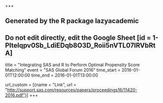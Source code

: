 +++
## Generated by the R package lazyacademic
## Do not edit directly, edit the Google Sheet [id = 1-PItelqpv0Sb_LdiEDqb8O3D_Roii5nVTL07IRVbRtA]
title = "Integrating SAS and R to Perform Optimal Propensity Score Matching"
event = "SAS Global Forum 2016"
time_start = 2016-01-01T12:00:00
time_end = 2016-01-01T13:00:00

url_custom = [{name = "Link", url = "http://support.sas.com/resources/papers/proceedings16/11420-2016.pdf"}]
+++
